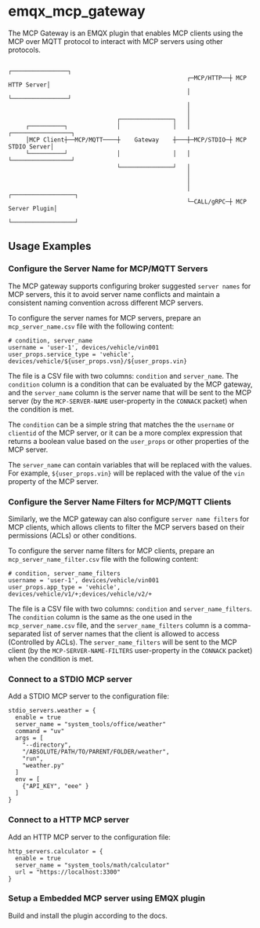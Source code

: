 # emqx_mcp_gateway

The MCP Gateway is an EMQX plugin that enables MCP clients using the MCP over MQTT protocol to interact with MCP servers using other protocols.

```
                                                               ┌────────────────┐         
                                                   ┌─MCP/HTTP──┼ MCP HTTP Server│         
                                                   │           └────────────────┘         
                                                   │                                      
                                                   │                                      
                               ┌───────────────┐   │                                      
     ┌──────────┐              │               │   │           ┌─────────────────┐        
     │MCP Client┼──MCP/MQTT────┼    Gateway    ┼───┼─MCP/STDIO─┼ MCP STDIO Server│        
     └──────────┘              │               │   │           └─────────────────┘        
                               └───────────────┘   │                                      
                                                   │                                      
                                                   │                                      
                                                   │           ┌──────────────────┐       
                                                   └─CALL/gRPC─┼ MCP Server Plugin│       
                                                               └──────────────────┘       
```

## Usage Examples

### Configure the Server Name for MCP/MQTT Servers

The MCP gateway supports configuring broker suggested `server names` for MCP servers, this it to avoid server name conflicts and maintain a consistent naming convention across different MCP servers.

To configure the server names for MCP servers, prepare an `mcp_server_name.csv` file with the following content:

```csv
# condition, server_name
username = 'user-1', devices/vehicle/vin001
user_props.service_type = 'vehicle', devices/vehicle/${user_props.vsn}/${user_props.vin}
```

The file is a CSV file with two columns: `condition` and `server_name`. The `condition` column is a condition that can be evaluated by the MCP gateway, and the `server_name` column is the server name that will be sent to the MCP server (by the `MCP-SERVER-NAME` user-property in the `CONNACK` packet) when the condition is met.

The `condition` can be a simple string that matches the the `username` or `clientid` of the MCP server, or it can be a more complex expression that returns a boolean value based on the `user_props` or other properties of the MCP server.

The `server_name` can contain variables that will be replaced with the values. For example, `${user_props.vin}` will be replaced with the value of the `vin` property of the MCP server.

### Configure the Server Name Filters for MCP/MQTT Clients

Similarly, we the MCP gateway can also configure `server name filters` for MCP clients, which allows clients to filter the MCP servers based on their permissions (ACLs) or other conditions.

To configure the server name filters for MCP clients, prepare an `mcp_server_name_filter.csv` file with the following content:

```csv
# condition, server_name_filters
username = 'user-1', devices/vehicle/vin001
user_props.app_type = 'vehicle', devices/vehicle/v1/+;devices/vehicle/v2/+
```

The file is a CSV file with two columns: `condition` and `server_name_filters`. The `condition` column is the same as the one used in the `mcp_server_name.csv` file, and the `server_name_filters` column is a comma-separated list of server names that the client is allowed to access (Controlled by ACLs). The `server_name_filters` will be sent to the MCP client (by the `MCP-SERVER-NAME-FILTERS` user-property in the `CONNACK` packet) when the condition is met.

### Connect to a STDIO MCP server

Add a STDIO MCP server to the configuration file:

```hocon
stdio_servers.weather = {
  enable = true
  server_name = "system_tools/office/weather"
  command = "uv"
  args = [
    "--directory",
    "/ABSOLUTE/PATH/TO/PARENT/FOLDER/weather",
    "run",
    "weather.py"
  ]
  env = [
    {"API_KEY", "eee" }
  ]
}
```

### Connect to a HTTP MCP server

Add an HTTP MCP server to the configuration file:

```hocon
http_servers.calculator = {
  enable = true
  server_name = "system_tools/math/calculator"
  url = "https://localhost:3300"
}
```

### Setup a Embedded MCP server using EMQX plugin

Build and install the plugin according to the docs.
